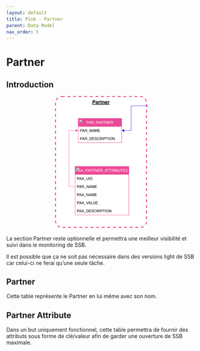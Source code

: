 ```yaml
---
layout: default
title: Pink - Partner
parent: Data Model
nav_order: 5
---
```


# Partner #

## Introduction
<p align="center"><img src="../../assets/img/uml/FCT--Framework--DataModel--Partner.png" width="250"></p>

La section Partner reste optionnelle et permettra une meilleur visibilité et suivi dans le monitoring de SSB.

Il est possible que ça ne soit pas nécessaire dans des versions light de SSB car celui-ci ne ferai qu’une seule tâche.

## Partner
Cette table représente le Partner en lui même avec son nom.

## Partner Attribute
Dans un but uniquement fonctionnel, cette table permettra de fournir des attributs sous forme de clé/valeur afin de garder une ouverture de SSB maximale.
